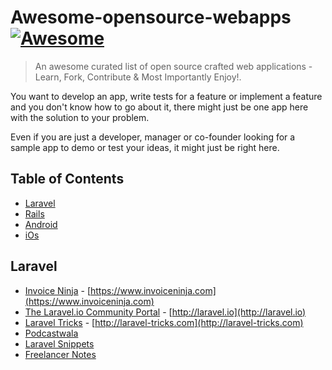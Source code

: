 # Awesome-opensource-webapps [![Awesome](https://cdn.rawgit.com/sindresorhus/awesome/d7305f38d29fed78fa85652e3a63e154dd8e8829/media/badge.svg)](https://github.com/sindresorhus/awesome)

> An awesome curated list of open source crafted web applications - Learn, Fork, Contribute &amp; Most Importantly Enjoy!.

You want to develop an app, write tests for a feature or implement a feature and you don't know how to go about it, there might just be one app here with the solution to your problem.

Even if you are just a developer, manager or co-founder looking for a sample app to demo or test your ideas, it might just be right here.

## Table of Contents

- [Laravel](#laravel)
- [Rails](#rails)
- [Android](#android)
- [iOs](#iOs)


## Laravel
* [Invoice Ninja](https://github.com/invoiceninja/invoiceninja) - [https://www.invoiceninja.com](https://www.invoiceninja.com)
* [The Laravel.io Community Portal](https://github.com/laravelio/laravel.io) - [http://laravel.io](http://laravel.io)
* [Laravel Tricks](https://github.com/CodepadME/laravel-tricks) - [http://laravel-tricks.com](http://laravel-tricks.com)
* [Podcastwala](https://github.com/modestkdr/Podcastwala)
* [Laravel Snippets](https://github.com/basco-johnkevin/laravelsnippets)
* [Freelancer Notes](https://github.com/porimol/freelancer-notes)

